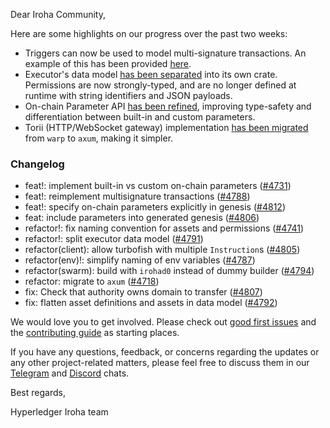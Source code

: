 Dear Iroha Community,

Here are some highlights on our progress over the past two weeks:

- Triggers can now be used to model multi-signature transactions. An example of this has been provided [here](https://github.com/hyperledger/iroha/pull/4788).
- Executor's data model [has been separated](https://github.com/hyperledger/iroha/pull/4791) into its own crate. Permissions are now strongly-typed, and are no longer defined at runtime with string identifiers and JSON payloads.
- On-chain Parameter API [has been refined](https://github.com/hyperledger/iroha/pull/4731), improving type-safety and differentiation between built-in and custom parameters.
- Torii (HTTP/WebSocket gateway) implementation [has been migrated](https://github.com/hyperledger/iroha/pull/4718) from `warp` to `axum`, making it simpler.

### Changelog

* feat!: implement built-in vs custom on-chain parameters ([#4731](https://github.com/hyperledger/iroha/pull/4731))
* feat!: reimplement multisignature transactions ([#4788](https://github.com/hyperledger/iroha/pull/4788))
* feat!: specify on-chain parameters explicitly in genesis ([#4812](https://github.com/hyperledger/iroha/pull/4812))
* feat: include parameters into generated genesis ([#4806](https://github.com/hyperledger/iroha/pull/4806))
* refactor!: fix naming convention for assets and permissions ([#4741](https://github.com/hyperledger/iroha/pull/4741))
* refactor!: split executor data model ([#4791](https://github.com/hyperledger/iroha/pull/4791))
* refactor(client): allow turbofish with multiple `Instruction`s ([#4805](https://github.com/hyperledger/iroha/pull/4805))
* refactor(env)!: simplify naming of env variables ([#4787](https://github.com/hyperledger/iroha/pull/4787))
* refactor(swarm): build with `irohad0` instead of dummy builder ([#4794](https://github.com/hyperledger/iroha/pull/4794))
* refactor: migrate to `axum` ([#4718](https://github.com/hyperledger/iroha/pull/4718))
* fix: Check that authority owns domain to transfer ([#4807](https://github.com/hyperledger/iroha/pull/4807))
* fix: flatten asset definitions and assets in data model ([#4792](https://github.com/hyperledger/iroha/pull/4792))

We would love you to get involved. Please check out [good first issues](https://github.com/hyperledger/iroha/issues?q=is%3Aopen+is%3Aissue+label%3A%22good+first+issue%22) and the [contributing guide](https://github.com/hyperledger/iroha/blob/main/CONTRIBUTING.md) as starting places.

If you have any questions, feedback, or concerns regarding the updates or any other project-related matters, please feel free to discuss them in our [Telegram](https://t.me/hyperledgeriroha) and [Discord](https://discord.com/channels/905194001349627914/905205848547155968) chats.

Best regards,

Hyperledger Iroha team